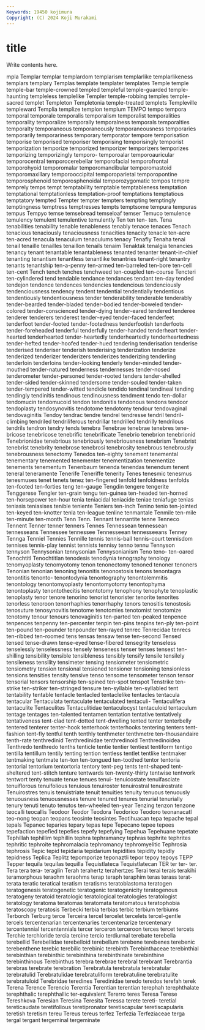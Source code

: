 ```yaml
---
Keywords: 19450 kojimura
Copyright: (C) 2024 Koji Murakami
---
```


# title

Write contents here.



mpla Templar templar templardom templarism templarlike templarlikeness templars
templary Templas template templater templates Temple temple temple-bar temple-crowned templed
templeful temple-guarded temple-haunting templeless templelike Templer temple-robbing temples temple-sacred templet
Templeton Templetonia temple-treated templets Templeville templeward Templia templize templon templum
TEMPO tempo tempora temporal temporale temporalis temporalism temporalist temporalities temporality
temporalize temporally temporalness temporals temporalties temporalty temporaneous temporaneously temporaneousness temporaries
temporarily temporariness temporary temporator tempore temporisation temporise temporised temporiser temporising
temporisingly temporist temporization temporize temporized temporizer temporizers temporizes temporizing temporizingly
temporo- temporoalar temporoauricular temporocentral temporocerebellar temporofacial temporofrontal temporohyoid temporomalar temporomandibular
temporomastoid temporomaxillary temporooccipital temporoparietal temporopontine temporosphenoid temporosphenoidal temporozygomatic tempos tempre
temprely temps tempt temptability temptable temptableness temptation temptational temptationless temptation-proof
temptations temptatious temptatory tempted Tempter tempter tempters tempting temptingly temptingness
temptress temptresses tempts temptsome tempura tempuras tempus Tempyo temse temsebread
temseloaf temser Temuco temulence temulency temulent temulentive temulently Ten ten
ten- ten. Tena tenabilities tenability tenable tenableness tenably tenace tenaces
Tenach tenacious tenaciously tenaciousness tenacities tenacity tenacle ten-acre ten-acred tenacula
tenaculum tenaculums tenacy Tenafly Tenaha tenai tenail tenaille tenailles tenaillon
tenails tenaim Tenaktak tenalgia tenancies tenancy tenant tenantable tenantableness tenanted
tenanter tenant-in-chief tenanting tenantism tenantless tenantlike tenantries tenant-right tenantry tenants
tenantship ten-a-penny ten-armed ten-barreled ten-bore ten-cell ten-cent Tench tench tenches
tenchweed ten-coupled ten-course Tencteri ten-cylindered tend tendable tendance tendances tendant
ten-day tended tendejon tendence tendences tendencies tendencious tendenciously tendenciousness tendency
tendent tendential tendentially tendentious tendentiously tendentiousness tender tenderability tenderable tenderably
tender-bearded tender-bladed tender-bodied tender-boweled tender-colored tender-conscienced tender-dying tender-eared tendered tenderee
tenderer tenderers tenderest tender-eyed tender-faced tenderfeet tenderfoot tender-footed tender-footedness tenderfootish
tenderfoots tender-foreheaded tenderful tenderfully tender-handed tenderheart tender-hearted tenderhearted tender-heartedly tenderheartedly
tenderheartedness tender-hefted tender-hoofed tender-hued tendering tenderisation tenderise tenderised tenderiser tenderish
tenderising tenderization tenderize tenderized tenderizer tenderizers tenderizes tenderizing tenderling tenderloin
tenderloins tender-looking tenderly tender-minded tender-mouthed tender-natured tenderness tendernesses tender-nosed tenderometer
tender-personed tender-rooted tenders tender-shelled tender-sided tender-skinned tendersome tender-souled tender-taken tender-tempered
tender-witted tendicle tendido tendinal tendineal tending tendingly tendinitis tendinous tendinousness
tendment tendo ten-dollar tendomucin tendomucoid tendon tendonitis tendonous tendons tendoor
tendoplasty tendosynovitis tendotome tendotomy tendour tendovaginal tendovaginitis Tendoy tendrac tendre
tendrel tendresse tendril tendril-climbing tendriled tendriliferous tendrillar tendrilled tendrilly tendrilous
tendrils tendron tendry tends tenebra Tenebrae tenebrae tenebres tene-bricose tenebricose
tenebrific tenebrificate Tenebrio tenebrion tenebrionid Tenebrionidae tenebrious tenebriously tenebriousness tenebrism
Tenebrist tenebrist tenebrity tenebrose tenebrosi tenebrosity tenebrous tenebrously tenebrousness tenectomy
Tenedos ten-eighty tenement tenemental tenementary tenemented tenementer tenementization tenementize tenements
tenementum Tenenbaum tenenda tenendas tenendum tenent teneral teneramente Tenerife Teneriffe
tenerity Tenes tenesmic tenesmus tenesmuses tenet tenets tenez ten-fingered tenfold
tenfoldness tenfolds ten-footed ten-forties teng ten-gauge Tengdin tengere tengerite Tenggerese
Tengler ten-grain tengu ten-guinea ten-headed ten-horned ten-horsepower ten-hour tenia teniacidal
teniacide teniae teniafuge tenias teniasis teniasises tenible teniente Teniers ten-inch
Tenino tenio ten-jointed ten-keyed ten-knotter tenla ten-league tenline tenmantale Tenmile
ten-mile ten-minute ten-month Tenn Tenn. Tennant tennantite tenne Tenneco Tennent
Tenner tenner tenners Tennes Tennessean tennessean tennesseans Tennessee tennessee Tennesseean
tennesseeans Tenney Tennga Tenniel Tennies Tennille tennis tennis-ball tennis-court tennisdom
tennises tennis-play tennist tennists tennisy tenno tennu Tennyson tennyson Tennysonian
tennysonian Tennysonianism Teno teno- ten-oared Tenochtitl Tenochtitlan tenodesis tenodynia tenography
tenology tenomyoplasty tenomyotomy tenon tenonectomy tenoned tenoner tenoners Tenonian tenonian
tenoning tenonitis tenonostosis tenons tenontagra tenontitis tenonto- tenontodynia tenontography tenontolemmitis
tenontology tenontomyoplasty tenontomyotomy tenontophyma tenontoplasty tenontothecitis tenontotomy tenophony tenophyte tenoplastic
tenoplasty tenor tenore tenorino tenorist tenorister tenorite tenorites tenorless tenoroon
tenorrhaphies tenorrhaphy tenors tenositis tenostosis tenosuture tenosynovitis tenotome tenotomies tenotomist
tenotomize tenotomy tenour tenours tenovaginitis ten-parted ten-peaked tenpence tenpences tenpenny
ten-percenter tenpin ten-pins tenpins ten-ply ten-point ten-pound ten-pounder tenpounder ten-rayed
tenrec Tenrecidae tenrecs ten-ribbed ten-roomed tens tensas tensaw tense ten-second
Tensed tensed tense-drawn tense-eyed tense-fibered tensegrity tenseless tenselessly tenselessness tensely
tenseness tenser tenses tensest ten-shilling tensibility tensible tensibleness tensibly tensify
tensile tensilely tensileness tensility tensimeter tensing tensiometer tensiometric tensiometry tension
tensional tensioned tensioner tensioning tensionless tensions tensities tensity tensive tenso
tensome tensometer tenson tensor tensorial tensors tensorship ten-spined ten-spot tenspot
Tenstrike ten-strike ten-striker ten-stringed tensure ten-syllable ten-syllabled tent tentability tentable
tentacle tentacled tentaclelike tentacles tentacula tentacular Tentaculata tentaculate tentaculated tentaculi-
Tentaculifera tentaculite Tentaculites Tentaculitidae tentaculocyst tentaculoid tentaculum tentage tentages ten-talented
tentamen tentation tentative tentatively tentativeness tent-clad tent-dotted tent-dwelling tented tenter
tenterbelly tentered tenterer tenter-hook tenterhook tenterhooks tentering tenters tent-fashion tent-fly
tentful tenth tenthly tenthmeter tenthmetre ten-thousandaire tenth-rate tenthredinid Tenthredinidae tenthredinoid
Tenthredinoidea Tenthredo tenthredo tenths tenticle tentie tentier tentiest tentiform tentigo
tentilla tentillum tentily tenting tention tentless tentlet tentlike tentmaker tentmaking
tentmate ten-ton ten-tongued ten-toothed tentor tentoria tentorial tentorium tentortoria tentory
tent-peg tents tent-shaped tent-sheltered tent-stitch tenture tentwards ten-twenty-thirty tentwise tentwork
tentwort tenty tenuate tenue tenues tenui- tenuicostate tenuifasciate tenuiflorous tenuifolious
tenuious tenuiroster tenuirostral tenuirostrate Tenuirostres tenuis tenuistriate tenuit tenuities tenuity
tenuous tenuously tenuousness tenuousnesses tenure tenured tenures tenurial tenurially tenury
tenuti tenuto tenutos ten-wheeled ten-year Tenzing tenzon tenzone teocalli teocallis
Teodoor Teodor Teodora Teodorico Teodoro teonanacatl teo-nong teopan teopans teosinte
teosintes Teotihuacan tepa tepache tepal tepals Tepanec teparies tepary tepas
tepe Tepecano tepee tepees tepefaction tepefied tepefies tepefy tepefying Tepehua
Tepehuane tepetate Tephillah tephillim tephillin tephra tephramancy tephras tephrite tephrites
tephritic tephroite tephromalacia tephromancy tephromyelitic Tephrosia tephrosis Tepic tepid tepidaria
tepidarium tepidities tepidity tepidly tepidness Teplica Teplitz tepomporize teponaztli tepor
tepoy tepoys TEPP Tepper tequila tequilas tequilla Tequistlateca Tequistlatecan TER
ter ter- ter. Tera tera tera- teraglin Terah terahertz terahertzes
Terai terai terais terakihi teramorphous teraohm teraohms terap teraph teraphim
teras terass terat- terata teratic teratical teratism teratisms teratoblastoma teratogen
teratogenesis teratogenetic teratogenic teratogenicity teratogenous teratogeny teratoid teratologic teratological teratologies
teratologist teratology teratoma teratomas teratomata teratomatous teratophobia teratoscopy teratosis Terbecki
terbia terbias terbic terbium terbiums Terborch Terburg terce Terceira tercel
tercelet tercelets tercel-gentle tercels tercentenarian tercentenaries tercentenarize tercentenary tercentennial tercentennials
tercer terceron terceroon terces tercet tercets Terchie terchloride tercia tercine
tercio terdiurnal terebate terebella terebellid Terebellidae terebelloid terebellum terebene terebenes
terebenic terebenthene terebic terebilic terebinic terebinth Terebinthaceae terebinthial terebinthian terebinthic
terebinthina terebinthinate terebinthine terebinthinous Terebinthus terebra terebrae terebral terebrant Terebrantia
terebras terebrate terebration Terebratula terebratula terebratular terebratulid Terebratulidae terebratuliform terebratuline
terebratulite terebratuloid Terebridae teredines Teredinidae teredo teredos terefah terek Terena
Terence Terencio Terentia Terentian terentian terephah terephthalate terephthalic terephthallic ter-equivalent
Tererro teres Teresa Terese Tereshkova Teresian Teresina Teresita Teressa terete
tereti- teretial tereticaudate teretifolious teretipronator teretiscapular teretiscapularis teretish teretism tereu
Tereus tereus terfez Terfezia Terfeziaceae terga tergal tergant tergeminal tergeminate
